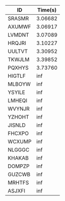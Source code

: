 |ID|Time(s)|
|-|-|
|SRASMR|3.06682|
|AXUMWF|3.06917|
|LVMDNT|3.07089|
|HRQJRI|3.10227|
|UULTVT|3.30952|
|TKWJLM|3.39852|
|PQXHYS|3.73760|
|HIGTLF|inf|
|MLBOYW|inf|
|YSYILE|inf|
|LMHEQI|inf|
|WVYNJR|inf|
|YZHOHT|inf|
|JISNLD|inf|
|FHCXPO|inf|
|WCXUMP|inf|
|NLGGGC|inf|
|KHAKAB|inf|
|DOMPZP|inf|
|GUZCWB|inf|
|MRHTFS|inf|
|ASJXFI|inf|

